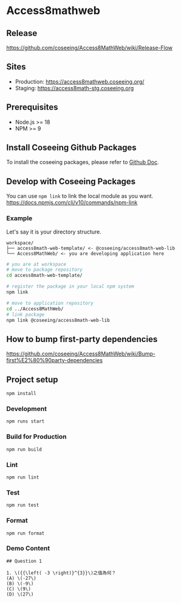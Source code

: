# Access8mathweb

## Release
https://github.com/coseeing/Access8MathWeb/wiki/Release-Flow

## Sites

- Production: https://access8mathweb.coseeing.org/
- Staging: https://access8math-stg.coseeing.org

## Prerequisites

- Node.js >= 18
- NPM >= 9

## Install Coseeing Github Packages

To install the coseeing packages, please refer to [Github Doc](https://docs.github.com/en/packages/working-with-a-github-packages-registry/working-with-the-npm-registry#authenticating-to-github-packages).

## Develop with Coseeing Packages

You can use `npm link` to link the local module as you want.
https://docs.npmjs.com/cli/v10/commands/npm-link

### Example

Let's say it is your directory structure.

```
workspace/
├── access8math-web-template/ <- @coseeing/access8math-web-lib
└── Access8MathWeb/ <- you are developing application here
```

```sh
# you are at workspace
# move to package repository
cd access8math-web-template/

# register the package in your local npm system
npm link

# move to application repository
cd ../Access8MathWeb/
# link package
npm link @coseeing/access8math-web-lib
```

## How to bump first-party dependencies
https://github.com/coseeing/Access8MathWeb/wiki/Bump-first%E2%80%90party-dependencies

## Project setup

```
npm install
```

### Development

```
npm runs start
```

### Build for Production

```
npm run build
```

### Lint

```
npm run lint
```

### Test

```
npm run test
```

### Format

```
npm run format
```

### Demo Content

```
## Question 1

1. \({{\left( -3 \right)}^{3}}\)之值為何？
(A) \(-27\)
(B) \(-9\)
(C) \(9\)
(D) \(27\)
```
